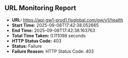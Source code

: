 ## URL Monitoring Report

- **URL:** https://api-gw1-prod1.fisglobal.com/gw/v1/health
- **Start Time:** 2025-09-08T17:42:38.052665
- **End Time:** 2025-09-08T17:42:38.163763
- **Total Time Taken:** 0.111098 seconds
- **HTTP Status Code:** 403
- **Status:** Failure
- **Failure Reason:** HTTP Status Code: 403
